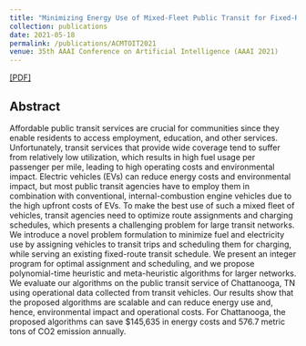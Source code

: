 ```yaml
---
title: "Minimizing Energy Use of Mixed-Fleet Public Transit for Fixed-Route Service"
collection: publications
date: 2021-05-18
permalink: /publications/ACMTOIT2021
venue: 35th AAAI Conference on Artificial Intelligence (AAAI 2021)
---
```


[[PDF]](https://ojs.aaai.org/index.php/AAAI/article/view/17752)

## Abstract
Affordable public transit services are crucial for communities since they enable residents to access employment, education, and other services. Unfortunately, transit services that provide wide coverage tend to suffer from relatively low utilization, which results in high fuel usage per passenger per mile, leading to high operating costs and environmental impact. Electric vehicles (EVs) can reduce energy costs and environmental impact, but most public transit agencies have to employ them in combination with conventional, internal-combustion engine vehicles due to the high upfront costs of EVs. To make the best use of such a mixed fleet of vehicles, transit agencies need to optimize route assignments and charging schedules, which presents a challenging problem for large transit networks. We introduce a novel problem formulation to minimize fuel and electricity use by assigning vehicles to transit trips and scheduling them for charging, while serving an existing fixed-route transit schedule. We present an integer program for optimal assignment and scheduling, and we propose polynomial-time heuristic and meta-heuristic algorithms for larger networks. We evaluate our algorithms on the public transit service of Chattanooga, TN using operational data collected from transit vehicles. Our results show that the proposed algorithms are scalable and can reduce energy use and, hence, environmental impact and operational costs. For Chattanooga, the proposed algorithms can save $145,635 in energy costs and 576.7 metric tons of CO2 emission annually.